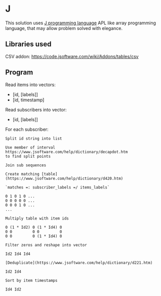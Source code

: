 # J

This solution uses [J programming language](https://www.jsoftware.com) APL like array programming language, that may allow problem solved with elegance.

## Libraries used
CSV addon: https://code.jsoftware.com/wiki/Addons/tables/csv


## Program

Read items into vectors:
- [id, [labels]]
- [id, timestamp]

Read subscribers into vector:
- [id, [labels]]

For each subscriber:

    Split id string into list

    Use member of interval https://www.jsoftware.com/help/dictionary/decapdot.htm
    to find split points

    Join sub sequences 

    Create matching [table](https://www.jsoftware.com/help/dictionary/d420.htm)

    `matches =: subscriber_labels =/ items_labels`

    0 1 0 1 0 ...
    0 0 0 0 0 ...
    0 0 0 1 0 ...
    ...

    Multiply table with item ids

    0 (1 * Id2) 0 (1 * Id4) 0
    0 0         0 0         0
    0 0         0 (1 * Id4) 0

    Filter zeros and reshape into vector

    Id2 Id4 Id4

    [Deduplicate](https://www.jsoftware.com/help/dictionary/d221.htm)

    Id2 Id4

    Sort by item timestamps

    Id4 Id2